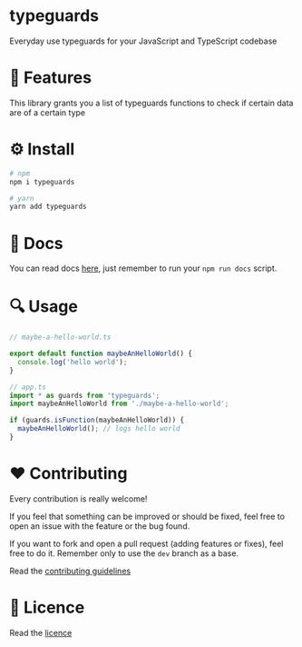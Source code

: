 typeguards
==========

Everyday use typeguards for your JavaScript and TypeScript codebase

# 🎉 Features

This library grants you a list of typeguards functions to check if certain data are of a certain type

# ⚙ Install

```bash
# npm
npm i typeguards

# yarn
yarn add typeguards
```

# 📖 Docs

You can read docs [here](./docs/README.md), just remember to run your `npm run docs` script.

# 🔍 Usage

```typescript
// maybe-a-hello-world.ts

export default function maybeAnHelloWorld() {
  console.log('hello world');
}

// app.ts
import * as guards from 'typeguards';
import maybeAnHelloWorld from './maybe-a-hello-world';

if (guards.isFunction(maybeAnHelloWorld)) {
  maybeAnHelloWorld(); // logs hello world
}
```

# ️❤️ Contributing

Every contribution is really welcome!

If you feel that something can be improved or should be fixed, feel free to open an issue with the feature or the bug found.

If you want to fork and open a pull request (adding features or fixes), feel free to do it. Remember only to use the `dev` branch as a base.

Read the [contributing guidelines](./CONTRIBUTING.md)

# 📃 Licence

Read the [licence](./LICENCE)
